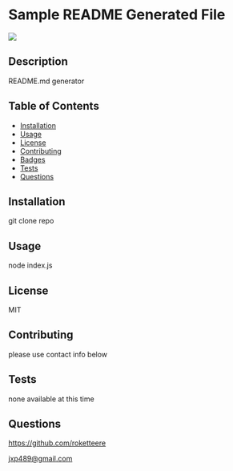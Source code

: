 # Sample README Generated File
  ![](https://img.shields.io/badge/license-MIT-blue.svg)

## Description

README.md generator

## Table of Contents

- [Installation](#installation)
- [Usage](#usage)
- [License](#license)
- [Contributing](#contributing)
- [Badges](#badges)
- [Tests](#tests)
- [Questions](#Questions)

## Installation

git clone repo

## Usage

node index.js

## License

MIT

## Contributing

please use contact info below

## Tests

none available at this time

## Questions

https://github.com/roketteere

jxp489@gmail.com

